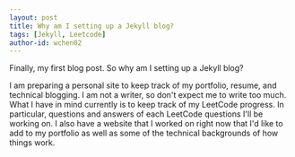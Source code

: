 ```yaml
---
layout: post
title: Why am I setting up a Jekyll blog?
tags: [Jekyll, Leetcode]
author-id: wchen02
---
```


Finally, my first blog post. So why am I setting up a Jekyll blog? 

I am preparing a personal site to keep track of my portfolio, resume, and technical blogging. I am not a writer, so don't expect me to write too much. What I have in mind currently is to keep track of my LeetCode progress. In particular, questions and answers of each LeetCode questions I'll be working on. I also have a website that I worked on right now that I'd like to add to my portfolio as well as some of the technical backgrounds of how things work.